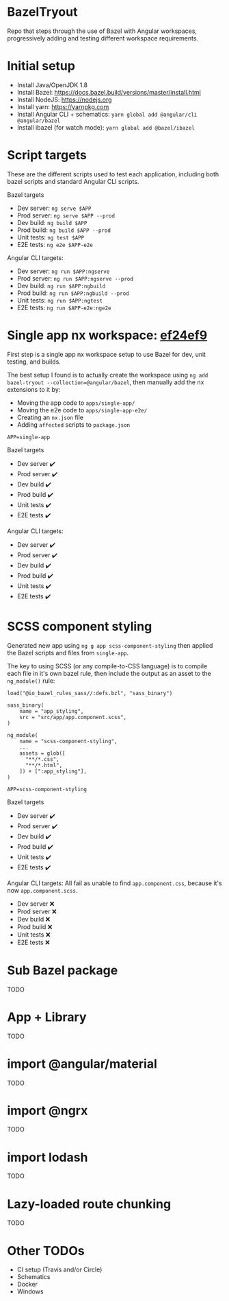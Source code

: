 # BazelTryout

Repo that steps through the use of Bazel with Angular workspaces, progressively adding and testing different workspace requirements.

# Initial setup

* Install Java/OpenJDK 1.8
* Install Bazel: https://docs.bazel.build/versions/master/install.html
* Install NodeJS: https://nodejs.org
* Install yarn: https://yarnpkg.com
* Install Angular CLI + schematics: `yarn global add @angular/cli @angular/bazel`
* Install ibazel (for watch mode): `yarn global add @bazel/ibazel`

# Script targets

These are the different scripts used to test each application, including both bazel scripts and standard Angular CLI scripts.

Bazel targets
* Dev server: `ng serve $APP`
* Prod server: `ng serve $APP --prod`
* Dev build: `ng build $APP`
* Prod build: `ng build $APP --prod`
* Unit tests: `ng test $APP`
* E2E tests: `ng e2e $APP-e2e`

Angular CLI targets:
* Dev server: `ng run $APP:ngserve`
* Prod server: `ng run $APP:ngserve --prod`
* Dev build: `ng run $APP:ngbuild`
* Prod build: `ng run $APP:ngbuild --prod`
* Unit tests: `ng run $APP:ngtest`
* E2E tests: `ng run $APP-e2e:nge2e`

# Single app nx workspace: [ef24ef9](https://github.com/rolaveric/bazel-tryout/commit/ef24ef93b17864701ede59289700c9b5024ceca7)

First step is a single app nx workspace setup to use Bazel for dev, unit testing, and builds.  

The best setup I found is to actually create the workspace using `ng add bazel-tryout --collection=@angular/bazel`,
then manually add the nx extensions to it by:
* Moving the app code to `apps/single-app/`
* Moving the e2e code to `apps/single-app-e2e/`
* Creating an `nx.json` file
* Adding `affected` scripts to `package.json`

`APP=single-app`

Bazel targets
* Dev server :heavy_check_mark:
* Prod server :heavy_check_mark:
* Dev build :heavy_check_mark:
* Prod build :heavy_check_mark:
* Unit tests :heavy_check_mark:
* E2E tests :heavy_check_mark:

Angular CLI targets:
* Dev server :heavy_check_mark:
* Prod server :heavy_check_mark:
* Dev build :heavy_check_mark:
* Prod build :heavy_check_mark:
* Unit tests :heavy_check_mark:
* E2E tests :heavy_check_mark:

# SCSS component styling

Generated new app using `ng g app scss-component-styling` then applied the Bazel scripts and files from `single-app`.

The key to using SCSS (or any compile-to-CSS language) is to compile each file in it's own bazel rule, then include the output as an asset to the `ng_module()` rule:

```
load("@io_bazel_rules_sass//:defs.bzl", "sass_binary")

sass_binary(
    name = "app_styling",
    src = "src/app/app.component.scss",
)

ng_module(
    name = "scss-component-styling",
    ...
    assets = glob([
      "**/*.css",
      "**/*.html",
    ]) + [":app_styling"],
)
```

`APP=scss-component-styling`

Bazel targets
* Dev server :heavy_check_mark:
* Prod server :heavy_check_mark:
* Dev build :heavy_check_mark:
* Prod build :heavy_check_mark:
* Unit tests :heavy_check_mark:
* E2E tests :heavy_check_mark:

Angular CLI targets: All fail as unable to find `app.component.css`, because it's now `app.component.scss`.
* Dev server :x:
* Prod server :x:
* Dev build :x:
* Prod build :x:
* Unit tests :x:
* E2E tests :x:

# Sub Bazel package

TODO

# App + Library

TODO

# import @angular/material

TODO

# import @ngrx

TODO

# import lodash

TODO

# Lazy-loaded route chunking

TODO

# Other TODOs

* CI setup (Travis and/or Circle)
* Schematics
* Docker
* Windows

